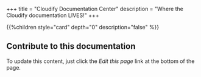 +++
title = "Cloudify Documentation Center"
description = "Where the Cloudify documentation LIVES!"
+++

{{%children style="card" depth="0" description="false" %}}

## Contribute to this documentation

To update this content, just click the _Edit this page_ link at the bottom of the page.
